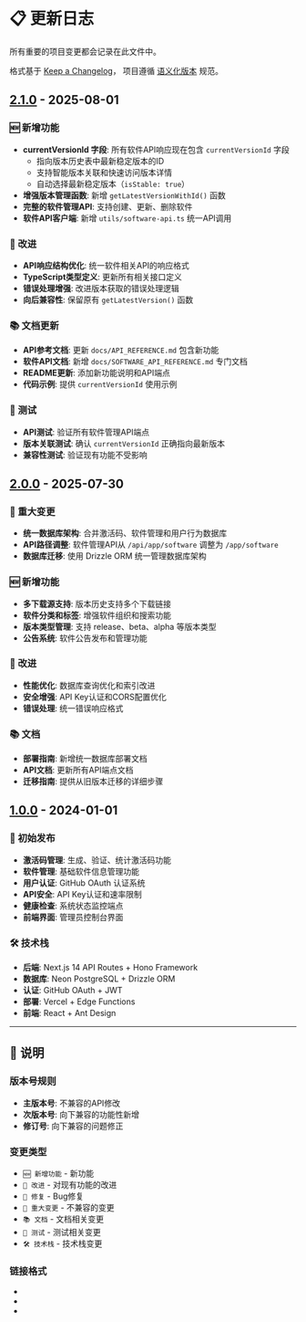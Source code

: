 # 📋 更新日志

所有重要的项目变更都会记录在此文件中。

格式基于 [Keep a Changelog](https://keepachangelog.com/zh-CN/1.0.0/)，
项目遵循 [语义化版本](https://semver.org/lang/zh-CN/) 规范。

## [2.1.0] - 2025-08-01

### 🆕 新增功能

- **currentVersionId 字段**: 所有软件API响应现在包含 `currentVersionId` 字段
  - 指向版本历史表中最新稳定版本的ID
  - 支持智能版本关联和快速访问版本详情
  - 自动选择最新稳定版本（`isStable: true`）
- **增强版本管理函数**: 新增 `getLatestVersionWithId()` 函数
- **完整的软件管理API**: 支持创建、更新、删除软件
- **软件API客户端**: 新增 `utils/software-api.ts` 统一API调用

### 🔧 改进

- **API响应结构优化**: 统一软件相关API的响应格式
- **TypeScript类型定义**: 更新所有相关接口定义
- **错误处理增强**: 改进版本获取的错误处理逻辑
- **向后兼容性**: 保留原有 `getLatestVersion()` 函数

### 📚 文档更新

- **API参考文档**: 更新 `docs/API_REFERENCE.md` 包含新功能
- **软件API文档**: 新增 `docs/SOFTWARE_API_REFERENCE.md` 专门文档
- **README更新**: 添加新功能说明和API端点
- **代码示例**: 提供 `currentVersionId` 使用示例

### 🧪 测试

- **API测试**: 验证所有软件管理API端点
- **版本关联测试**: 确认 `currentVersionId` 正确指向最新版本
- **兼容性测试**: 验证现有功能不受影响

## [2.0.0] - 2025-07-30

### 🔄 重大变更

- **统一数据库架构**: 合并激活码、软件管理和用户行为数据库
- **API路径调整**: 软件管理API从 `/api/app/software` 调整为 `/app/software`
- **数据库迁移**: 使用 Drizzle ORM 统一管理数据库架构

### 🆕 新增功能

- **多下载源支持**: 版本历史支持多个下载链接
- **软件分类和标签**: 增强软件组织和搜索功能
- **版本类型管理**: 支持 release、beta、alpha 等版本类型
- **公告系统**: 软件公告发布和管理功能

### 🔧 改进

- **性能优化**: 数据库查询优化和索引改进
- **安全增强**: API Key认证和CORS配置优化
- **错误处理**: 统一错误响应格式

### 📚 文档

- **部署指南**: 新增统一数据库部署文档
- **API文档**: 更新所有API端点文档
- **迁移指南**: 提供从旧版本迁移的详细步骤

## [1.0.0] - 2024-01-01

### 🎉 初始发布

- **激活码管理**: 生成、验证、统计激活码功能
- **软件管理**: 基础软件信息管理功能
- **用户认证**: GitHub OAuth 认证系统
- **API安全**: API Key认证和速率限制
- **健康检查**: 系统状态监控端点
- **前端界面**: 管理员控制台界面

### 🛠️ 技术栈

- **后端**: Next.js 14 API Routes + Hono Framework
- **数据库**: Neon PostgreSQL + Drizzle ORM
- **认证**: GitHub OAuth + JWT
- **部署**: Vercel + Edge Functions
- **前端**: React + Ant Design

---

## 📝 说明

### 版本号规则

- **主版本号**: 不兼容的API修改
- **次版本号**: 向下兼容的功能性新增
- **修订号**: 向下兼容的问题修正

### 变更类型

- `🆕 新增功能` - 新功能
- `🔧 改进` - 对现有功能的改进
- `🐛 修复` - Bug修复
- `🔄 重大变更` - 不兼容的变更
- `📚 文档` - 文档相关变更
- `🧪 测试` - 测试相关变更
- `🛠️ 技术栈` - 技术栈变更

### 链接格式

- [2.1.0]: https://github.com/your-repo/compare/v2.0.0...v2.1.0
- [2.0.0]: https://github.com/your-repo/compare/v1.0.0...v2.0.0
- [1.0.0]: https://github.com/your-repo/releases/tag/v1.0.0
